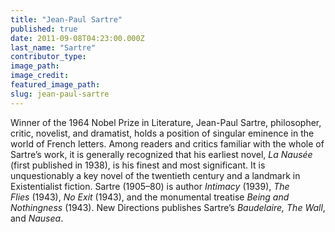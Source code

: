 ```yaml
---
title: "Jean-Paul Sartre"
published: true
date: 2011-09-08T04:23:00.000Z
last_name: "Sartre"
contributor_type:
image_path:
image_credit:
featured_image_path:
slug: jean-paul-sartre
---
```


Winner of the 1964 Nobel Prize in Literature, Jean-Paul Sartre, philosopher, critic, novelist, and dramatist, holds a position of singular eminence in the world of French letters. Among readers and critics familiar with the whole of Sartre’s work, it is generally recognized that his earliest novel, _La Nausée_ (first published in 1938), is his finest and most significant. It is unquestionably a key novel of the twentieth century and a landmark in Existentialist fiction. Sartre (1905–80) is author _Intimacy_ (1939), _The Flies_ (1943), _No Exit_ (1943), and the monumental treatise _Being and Nothingness_ (1943). New Directions publishes Sartre’s _Baudelaire,_ _The Wall_, and _Nausea_.

